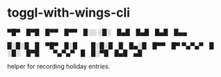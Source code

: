 # toggl-with-wings-cli

▀█▀ █▀█ █▀▀ █▀▀ █░░
░█░ █▄█ █▄█ █▄█ █▄▄

█░█░█ █ ▀█▀ █░█   █░█░█ █ █▄░█ █▀▀ █▀
▀▄▀▄▀ █ ░█░ █▀█   ▀▄▀▄▀ █ █░▀█ █▄█ ▄█

helper for recording holiday entries.

